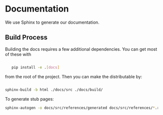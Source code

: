 # Documentation
We use Sphinx to generate our documentation.

## Build Process

Building the docs requires a few additional dependencies. You can get most
of these with

```bash

   pip install -e .[docs]

```

from the root of the project. Then you can make the distributable by:

```bash

sphinx-build -b html ./docs/src ./docs/build/

```

To generate stub pages:

```bash
sphinx-autogen -o docs/src/references/generated docs/src/references/*.rst
```
